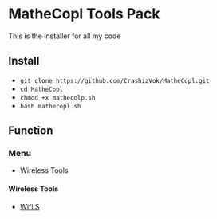 # MatheCopl Tools Pack
This is the installer for all my code

## Install
- `git clone https://github.com/CrashizVok/MatheCopl.git`
- `cd MatheCopl`
- `chmod +x mathecolp.sh`
- `bash mathecopl.sh`
## Function
### Menu 
- Wireless Tools
#### Wireless Tools
- [Wifi S](https://github.com/CrashizVok/Wifi-S.git)
  

